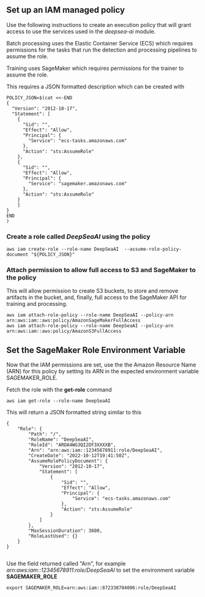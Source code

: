 ## Set up an IAM managed policy

Use the following instructions to create an execution policy that will
grant access to use the services used in the *deepsea-ai* module.

Batch processing uses the Elastic Container Service (ECS) which requires permissions
for the tasks that run the detection and processing pipelines to assume the role.

Training uses SageMaker which requires permissions for the trainer to assume the role.

This requires a JSON formatted description which can be created with

```shell
POLICY_JSON=$(cat <<-END
{
  "Version": "2012-10-17",
  "Statement": [
    {
      "Sid": "",
      "Effect": "Allow",
      "Principal": {
        "Service": "ecs-tasks.amazonaws.com"
      },
      "Action": "sts:AssumeRole"
    },
    {
      "Sid": "",
      "Effect": "Allow",
      "Principal": {
        "Service": "sagemaker.amazonaws.com"
      },
      "Action": "sts:AssumeRole"
    }
    ]
}
END
)
```
### Create a role called *DeepSeaAI* using the policy
```shell
aws iam create-role --role-name DeepSeaAI  --assume-role-policy-document "${POLICY_JSON}"
```

### Attach permission to allow full access to S3 and SageMaker to the policy

This will allow permission to create S3 buckets, to store and remove artifacts in the bucket, and, finally, 
full access to the SageMaker API for training and processing.

```shell
aws iam attach-role-policy --role-name DeepSeaAI --policy-arn  arn:aws:iam::aws:policy/AmazonSageMakerFullAccess
aws iam attach-role-policy --role-name DeepSeaAI --policy-arn  arn:aws:iam::aws:policy/AmazonS3FullAccess
```

## Set the SageMaker Role Environment Variable

Now that the IAM permissions are set, use the the Amazon Resource Name (ARN) for this policy
by setting its ARN in the expected environment variable SAGEMAKER_ROLE.

Fetch the role with the **get-role** command

```shell
aws iam get-role --role-name DeepSeaAI
```

This will return a JSON formatted string similar to this

```text
{
    "Role": {
        "Path": "/",
        "RoleName": "DeepSeaAI",
        "RoleId": "AROA4WG3QI2DF3XXXXB",
        "Arn": "arn:aws:iam::12345678911:role/DeepSeaAI",
        "CreateDate": "2022-10-12T19:41:50Z",
        "AssumeRolePolicyDocument": {
            "Version": "2012-10-17",
            "Statement": [
                {
                    "Sid": "",
                    "Effect": "Allow",
                    "Principal": {
                        "Service": "ecs-tasks.amazonaws.com"
                    },
                    "Action": "sts:AssumeRole"
                }
            ]
        },
        "MaxSessionDuration": 3600,
        "RoleLastUsed": {}
    }
}


```
Use the field returned called "Arn", for example *arn:aws:iam::12345678911:role/DeepSeaAI* to set the environment
variable **SAGEMAKER_ROLE**

```shell
export SAGEMAKER_ROLE=arn:aws:iam::872338704006:role/DeepSeaAI
```
